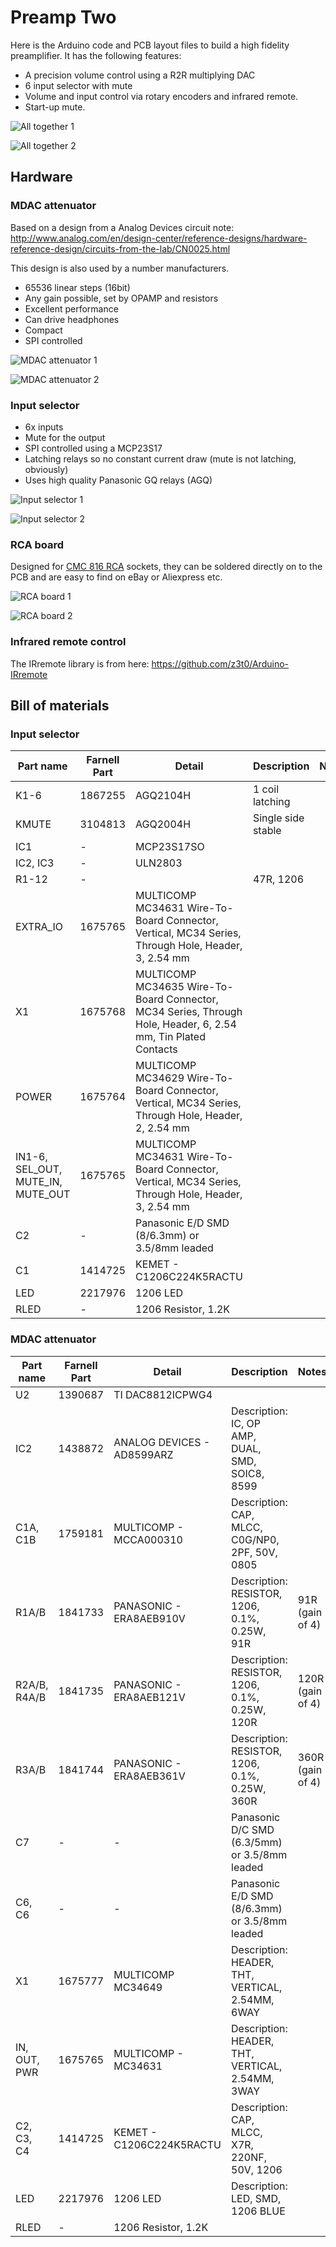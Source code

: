 # Preamp Two

Here is the Arduino code and PCB layout files to build a high fidelity preamplifier. It has the following features:

  * A precision volume control using a R2R multiplying DAC
  * 6 input selector with mute
  * Volume and input control via rotary encoders and infrared remote.
  * Start-up mute.

![All together 1](../master/images/all-together-1.jpg?raw=true)

![All together 2](../master/images/all-together-2.jpg?raw=true)

## Hardware

### MDAC attenuator

Based on a design from a Analog Devices circuit note: http://www.analog.com/en/design-center/reference-designs/hardware-reference-design/circuits-from-the-lab/CN0025.html

This design is also used by a number manufacturers.

  * 65536 linear steps (16bit)
  * Any gain possible, set by OPAMP and resistors
  * Excellent performance
  * Can drive headphones
  * Compact
  * SPI controlled

![MDAC attenuator 1](../master/images/mdac-attenuator-1.jpg?raw=true)

![MDAC attenuator 2](../master/images/mdac-attenuator-2.jpg?raw=true)

### Input selector

  * 6x inputs
  * Mute for the output
  * SPI controlled using a MCP23S17
  * Latching relays so no constant current draw (mute is not latching, obviously)
  * Uses high quality Panasonic GQ relays (AGQ)

![Input selector 1](../master/images/input-selector-1.jpg?raw=true)

![Input selector 2](../master/images/input-selector-2.jpg?raw=true)

### RCA board

Designed for [CMC 816 RCA](http://www.audio-cmc.com/rca-jacks/rca-jacks-p_29.html) sockets, they can be soldered directly on to the PCB and are easy to find on eBay or Aliexpress etc.

![RCA board 1](../master/images/rca-board-1.jpg?raw=true)

![RCA board 2](../master/images/rca-board-2.jpg?raw=true)

### Infrared remote control

The IRremote library is from here:
https://github.com/z3t0/Arduino-IRremote

## Bill of materials

### Input selector

| Part name                         | Farnell Part | Detail                                                                                                        | Description        | Notes | Quantity |
|-----------------------------------|--------------|---------------------------------------------------------------------------------------------------------------|--------------------|-------|----------|
| K1-6                              | 1867255      | AGQ2104H                                                                                                      | 1 coil latching    |       | 6        |
| KMUTE                             | 3104813      | AGQ2004H                                                                                                      | Single side stable |       | 1        |
| IC1                               | -            | MCP23S17SO                                                                                                    |                    |       | 1        |
| IC2, IC3                          | -            | ULN2803                                                                                                       |                    |       | 2        |
| R1-12                             | -            |                                                                                                               | 47R, 1206          |       | 12       |
| EXTRA_IO                          | 1675765      | MULTICOMP MC34631 Wire-To-Board Connector, Vertical, MC34 Series, Through Hole, Header, 3, 2.54 mm            |                    |       | 1        |
| X1                                | 1675768      | MULTICOMP MC34635 Wire-To-Board Connector, MC34 Series, Through Hole, Header, 6, 2.54 mm, Tin Plated Contacts |                    |       | 1        |
| POWER                             | 1675764      | MULTICOMP MC34629 Wire-To-Board Connector, Vertical, MC34 Series, Through Hole, Header, 2, 2.54 mm            |                    |       | 1        |
| IN1-6, SEL_OUT, MUTE_IN, MUTE_OUT | 1675765      | MULTICOMP MC34631 Wire-To-Board Connector, Vertical, MC34 Series, Through Hole, Header, 3, 2.54 mm            |                    |       | 9        |
| C2                                | -            | Panasonic E/D SMD (8/6.3mm) or 3.5/8mm leaded                                                                 |                    |       | 1        |
| C1                                | 1414725      | KEMET - C1206C224K5RACTU                                                                                      |                    |       | 1        |
| LED                               | 2217976      | 1206 LED                                                                                                      |                    |       | 1        |
| RLED                              | -            | 1206 Resistor, 1.2K                                                                                           |                    |       | 1        |

### MDAC attenuator

| Part name    | Farnell Part | Detail                     | Description                                      | Notes            | Quantity |
|--------------|--------------|----------------------------|--------------------------------------------------|------------------|----------|
| U2           | 1390687      | TI DAC8812ICPWG4           |                                                  |                  | 1        |
| IC2          | 1438872      | ANALOG DEVICES - AD8599ARZ | Description: IC, OP AMP, DUAL, SMD, SOIC8, 8599  |                  | 1        |
| C1A, C1B     | 1759181      | MULTICOMP - MCCA000310     | Description: CAP, MLCC, C0G/NP0, 2PF, 50V, 0805  |                  | 2        |
| R1A/B        | 1841733      | PANASONIC - ERA8AEB910V    | Description: RESISTOR, 1206, 0.1%, 0.25W, 91R    | 91R (gain of 4)  | 2        |
| R2A/B, R4A/B | 1841735      | PANASONIC - ERA8AEB121V    | Description: RESISTOR, 1206, 0.1%, 0.25W, 120R   | 120R (gain of 4) | 4        |
| R3A/B        | 1841744      | PANASONIC - ERA8AEB361V    | Description: RESISTOR, 1206, 0.1%, 0.25W, 360R   | 360R (gain of 4) | 2        |
| C7           | -            | -                          | Panasonic D/C SMD (6.3/5mm) or 3.5/8mm leaded    |                  | 1        |
| C6, C6       | -            | -                          | Panasonic E/D SMD (8/6.3mm) or 3.5/8mm leaded    |                  | 2        |
| X1           | 1675777      | MULTICOMP MC34649          | Description: HEADER, THT, VERTICAL, 2.54MM, 6WAY |                  | 1        |
| IN, OUT, PWR | 1675765      | MULTICOMP - MC34631        | Description: HEADER, THT, VERTICAL, 2.54MM, 3WAY |                  | 3        |
| C2, C3, C4   | 1414725      | KEMET - C1206C224K5RACTU   | Description: CAP, MLCC, X7R, 220NF, 50V, 1206    |                  | 3        |
| LED          | 2217976      | 1206 LED                   | Description: LED, SMD, 1206 BLUE                 |                  | 1        |
| RLED         | -            | 1206 Resistor, 1.2K        |                                                  |                  | 1        |
